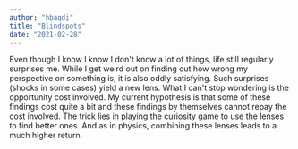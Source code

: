 ```yaml
---
author: "hbagdi"
title: "Blindspots"
date: "2021-02-28"
---
```


Even though I know I know I don't know a lot of things, life still regularly
surprises me. While I get weird out on finding out how wrong my perspective on
something is, it is also oddly satisfying. Such surprises (shocks in some cases)
yield a new lens. What I can't stop wondering is the opportunity cost involved.
My current hypothesis is that some of these findings cost quite a bit and these
findings by themselves cannot repay the cost involved. The trick lies in playing
the curiosity game to use the lenses to find better ones. And as in physics,
combining these lenses leads to a much higher return.

